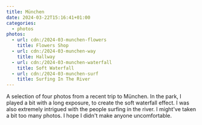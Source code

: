 ```yaml
---
title: München
date: 2024-03-22T15:16:41+01:00
categories:
  - photos
photos:
  - url: cdn:/2024-03-munchen-flowers
    title: Flowers Shop
  - url: cdn:/2024-03-munchen-way
    title: Hallway
  - url: cdn:/2024-03-munchen-waterfall
    title: Soft Waterfall
  - url: cdn:/2024-03-munchen-surf
    title: Surfing In The River
---
```


A selection of four photos from a recent trip to München. In the park, I played a bit with a long exposure, to create the soft waterfall effect. I was also extremely intrigued with the people surfing in the river. I might've taken a bit too many photos. I hope I didn't make anyone uncomfortable.
